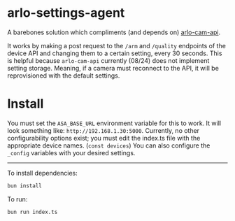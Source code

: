 # arlo-settings-agent
A barebones solution which compliments (and depends on) [arlo-cam-api](https://github.com/brianschrameck/arlo-cam-api).

It works by making a post request to the `/arm` and `/quality` endpoints of the device API and changing them to a certain setting, every 30 seconds. This is helpful because `arlo-cam-api` currently (08/24) does not implement setting storage. Meaning, if a camera must reconnect to the API, it will be reprovisioned with the default settings.

# Install
You must set the `ASA_BASE_URL` environment variable for this to work. It will look something like: `http://192.168.1.30:5000`.
Currently, no other configurability options exist; you must edit the index.ts file with the appropriate device names. (`const devices`) You can also configure the `_config` variables with your desired settings.

------------------------

To install dependencies:

```bash
bun install
```

To run:

```bash
bun run index.ts
```